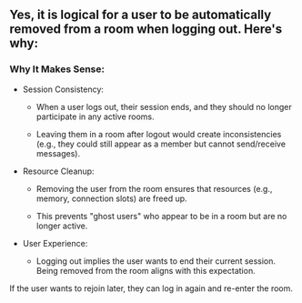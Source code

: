 ## Yes, it is logical for a user to be automatically removed from a room when logging out. Here's why:

### Why It Makes Sense:
- Session Consistency:

    - When a user logs out, their session ends, and they should no longer participate in any active rooms.

    - Leaving them in a room after logout would create inconsistencies (e.g., they could still appear as a member but cannot send/receive messages).

- Resource Cleanup:

    - Removing the user from the room ensures that resources (e.g., memory, connection slots) are freed up.

    - This prevents "ghost users" who appear to be in a room but are no longer active.

- User Experience:

    - Logging out implies the user wants to end their current session. Being removed from the room aligns with this expectation.

If the user wants to rejoin later, they can log in again and re-enter the room.